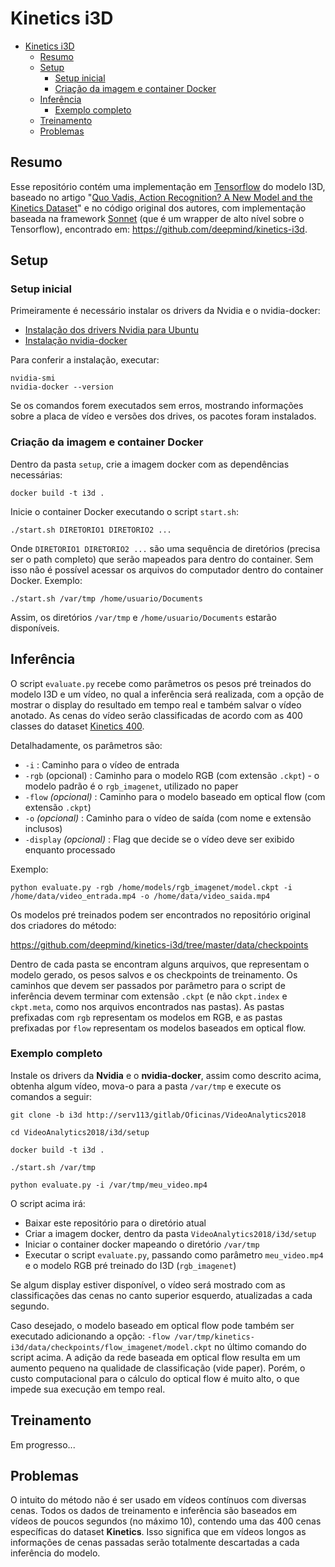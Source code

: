 # Kinetics i3D

- [Kinetics i3D](#kinetics-i3d)
  - [Resumo](#resumo)
  - [Setup](#setup)
    - [Setup inicial](#setup-inicial)
    - [Criação da imagem e container Docker](#cria%C3%A7%C3%A3o-da-imagem-e-container-docker)
  - [Inferência](#infer%C3%AAncia)
    - [Exemplo completo](#exemplo-completo)
  - [Treinamento](#treinamento)
  - [Problemas](#problemas)


## Resumo

Esse repositório contém uma implementação em [Tensorflow](https://www.tensorflow.org/) do modelo I3D, baseado no artigo "[Quo Vadis, Action Recognition? A New Model and the Kinetics Dataset](https://arxiv.org/abs/1705.07750)" e no código original dos autores, com implementação baseada na framework [Sonnet](https://github.com/deepmind/sonnet) (que é um wrapper de alto nível sobre o Tensorflow), encontrado em: https://github.com/deepmind/kinetics-i3d.


## Setup

### Setup inicial

Primeiramente é necessário instalar os drivers da Nvidia e o nvidia-docker:

- [Instalação dos drivers Nvidia para Ubuntu](http://www.linuxandubuntu.com/home/how-to-install-latest-nvidia-drivers-in-linux)
- [Instalação nvidia-docker](https://github.com/nvidia/nvidia-docker/wiki/Installation-(version-2.0))

Para conferir a instalação, executar:

```
nvidia-smi
nvidia-docker --version
```

Se os comandos forem executados sem erros, mostrando informações sobre a placa de vídeo e versões dos drives, os pacotes foram instalados.

### Criação da imagem e container Docker

Dentro da pasta `setup`, crie a imagem docker com as dependências necessárias:

```
docker build -t i3d .
```

Inicie o container Docker executando o script `start.sh`:

```
./start.sh DIRETORIO1 DIRETORIO2 ...
```

Onde `DIRETORIO1 DIRETORIO2 ...` são uma sequência de diretórios (precisa ser o path completo) que serão mapeados para dentro do container. Sem isso não é possível acessar os arquivos do computador dentro do container Docker. Exemplo:

```
./start.sh /var/tmp /home/usuario/Documents
```

Assim, os diretórios `/var/tmp` e `/home/usuario/Documents` estarão disponíveis.


## Inferência

O script `evaluate.py` recebe como parâmetros os pesos pré treinados do modelo I3D e um vídeo, no qual a inferência será realizada, com a opção de mostrar o display do resultado em tempo real e também salvar o vídeo anotado. As cenas do vídeo serão classificadas de acordo com as 400 classes do dataset [Kinetics 400](https://deepmind.com/research/open-source/open-source-datasets/kinetics/).


Detalhadamente, os parâmetros são:

- `-i` : Caminho para o vídeo de entrada
- `-rgb` (opcional) : Caminho para o modelo RGB (com extensão `.ckpt`) - o modelo padrão é o `rgb_imagenet`, utilizado no paper
- `-flow` _(opcional)_ : Caminho para o modelo baseado em optical flow (com extensão `.ckpt`)
- `-o` _(opcional)_ : Caminho para o vídeo de saída (com nome e extensão inclusos)
- `-display` _(opcional)_ : Flag que decide se o vídeo deve ser exibido enquanto processado

Exemplo:

```
python evaluate.py -rgb /home/models/rgb_imagenet/model.ckpt -i /home/data/video_entrada.mp4 -o /home/data/video_saida.mp4
```

Os modelos pré treinados podem ser encontrados no repositório original dos criadores do método:

https://github.com/deepmind/kinetics-i3d/tree/master/data/checkpoints

Dentro de cada pasta se encontram alguns arquivos, que representam o modelo gerado, os pesos salvos e os checkpoints de treinamento. Os caminhos que devem ser passados por parâmetro para o script de inferência devem terminar com extensão `.ckpt` (e não `ckpt.index` e `ckpt.meta`, como nos arquivos encontrados nas pastas). As pastas prefixadas com `rgb` representam os modelos em RGB, e as pastas prefixadas por `flow` representam os modelos baseados em optical flow.

### Exemplo completo

Instale os drivers da **Nvidia** e o **nvidia-docker**, assim como descrito acima, obtenha algum vídeo, mova-o para a pasta `/var/tmp` e execute os comandos a seguir:

```
git clone -b i3d http://serv113/gitlab/Oficinas/VideoAnalytics2018

cd VideoAnalytics2018/i3d/setup

docker build -t i3d .

./start.sh /var/tmp

python evaluate.py -i /var/tmp/meu_video.mp4 
```

O script acima irá:

- Baixar este repositório para o diretório atual
- Criar a imagem docker, dentro da pasta `VideoAnalytics2018/i3d/setup`
- Iniciar o container docker mapeando o diretório `/var/tmp`
- Executar o script `evaluate.py`, passando como parâmetro `meu_video.mp4` e o modelo RGB pré treinado do I3D (`rgb_imagenet`)

Se algum display estiver disponível, o vídeo será mostrado com as classificações das cenas no canto superior esquerdo, atualizadas a cada segundo.

Caso desejado, o modelo baseado em optical flow pode também ser executado adicionando a opção: `-flow /var/tmp/kinetics-i3d/data/checkpoints/flow_imagenet/model.ckpt` no último comando do script acima. A adição da rede baseada em optical flow resulta em um aumento pequeno na qualidade de classificação (vide paper). Porém, o custo computacional para o cálculo do optical flow é muito alto, o que impede sua execução em tempo real.



## Treinamento

Em progresso...


## Problemas

O intuito do método não é ser usado em vídeos contínuos com diversas cenas. Todos os dados de treinamento e inferência são baseados em vídeos de poucos segundos (no máximo 10), contendo uma das 400 cenas específicas do dataset **Kinetics**. Isso significa que em vídeos longos as informações de cenas passadas serão totalmente descartadas a cada inferência do modelo.